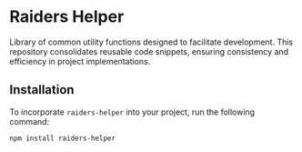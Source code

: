 # Raiders Helper

Library of common utility functions designed to facilitate development.
This repository consolidates reusable code snippets, ensuring
consistency and efficiency in project implementations.

## Installation

To incorporate `raiders-helper` into your project, run the following
command:

```bash
npm install raiders-helper
```

